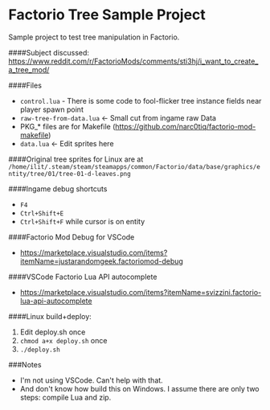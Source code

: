 # Factorio Tree Sample Project

Sample project to test tree manipulation in Factorio.

####Subject discussed:
https://www.reddit.com/r/FactorioMods/comments/sti3hj/i_want_to_create_a_tree_mod/

####Files

- `control.lua` - There is some code to fool-flicker tree instance fields near player spawn point
- `raw-tree-from-data.lua` <- Small cut from ingame raw Data
- PKG_* files are for Makefile (https://github.com/narc0tiq/factorio-mod-makefile)
- `data.lua` <- Edit sprites here

####Original tree sprites for Linux are at
`/home/ilit/.steam/steam/steamapps/common/Factorio/data/base/graphics/entity/tree/01/tree-01-d-leaves.png`

####Ingame debug shortcuts
- `F4`
- `Ctrl+Shift+E`
- `Ctrl+Shift+F` while cursor is on entity

####Factorio Mod Debug for VSCode
- https://marketplace.visualstudio.com/items?itemName=justarandomgeek.factoriomod-debug

####VSCode Factorio Lua API autocomplete
- https://marketplace.visualstudio.com/items?itemName=svizzini.factorio-lua-api-autocomplete

####Linux build+deploy:
1) Edit deploy.sh once
2) `chmod a+x deploy.sh` once
3) `./deploy.sh`

###Notes
- I'm not using VSCode. Can't help with that.
- And don't know how build this on Windows. I assume there are only two steps:
compile Lua and zip.
